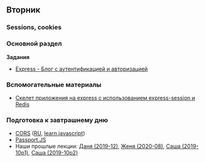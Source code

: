 ## Вторник


### Sessions, cookies

### Основной раздел

**Задания**

<!-- - [Express - Аутентификация](../../../../core-express-authentication-intro) -->

- [Express - Блог с аутентификацией и авторизацией](../../../../core-passport-blog-multiauthor)


### Вспомогательные материалы

- [Скелет приложения на express с использованием express-session и Redis](../../../../skeleton-express-session)

### Подготовка к завтрашнему дню

* [CORS](https://developer.mozilla.org/en-US/docs/Web/HTTP/CORS) ([RU](https://developer.mozilla.org/ru/docs/Web/HTTP/CORS), [learn.javascript](https://learn.javascript.ru/fetch-crossorigin))
* [Passport.JS](http://www.passportjs.org/docs/)
* Наши прошлые лекции: [Даня (2019-12)](https://youtu.be/_P9AfksZ04o), [Женя (2020-08)](https://www.youtube.com/watch?v=-tuFL5nxExI&list=PL8NGcSL3ZP-8ZNwxAE8gkKSMEHyy6oD0P&index=4&t=0s), [Саша (2019-10p1)](https://youtu.be/7EXHJCGigt0), [Саша (2019-10p2)](https://youtu.be/yloA9NGIDkw)
